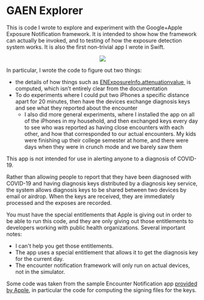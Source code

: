 # GAEN Explorer

This is code I wrote to explore and experiment with the Google+Apple Exposure Notification framework. It is intended to show how the framework can actually be invoked, and to testing of how the exposure detection system works. It is also the first non-trivial app I wrote in Swift. 

<p align="center"> 
<img src=“Documentation/screenShots/all.png” with=“80%”>
</p>

In particular, I wrote the code to figure out two things:
* the details of how things such as [ENExposureInfo.attenuationvalue ][1] is computed, which isn’t entirely clear from the documentation
* To do experiments where I could put two iPhones a specific distance apart for 20 minutes, then have the devices exchange diagnosis keys and see what they reported about the encounter
	* I also did more general experiments, where I installed the app on all of the iPhones in my household, and then exchanged keys every day to see who was reported as having close encounters with each other, and how that corresponded to our actual encounters. My kids were finishing up their college semester at home, and there were days when they were in crunch mode and we barely saw them


This app is not intended for use in alerting anyone to a diagnosis of COVID-19.

Rather than allowing people to report that they have been diagnosed with COVID-19 and having diagnosis keys distributed by a diagnosis key service, the system allows diagnosis keys to be shared between two devices by email or airdrop. When the keys are received, they are immediately processed and the exposes are recorded. 

You must have the special entitlements that Apple is giving out in order to be able to run this code, and they are only giving out those entitlements to developers working with public health organizations. Several important notes:
* I can't help you get those entitlements. 
* The app uses a special entitlement that allows it to get the diagnosis key for the current day.
* The encounter notification framework will only run on actual devices, not in the simulator. 

Some code was taken from the sample Encounter Notification app [provided by Apple][2], in particular the code for computing the signing files for the keys. 

[1]:	https://developer.apple.com/documentation/exposurenotification/enexposureinfo/3583712-attenuationvalue
[2]:	https://developer.apple.com/documentation/exposurenotification/building_an_app_to_notify_users_of_covid-19_exposure
